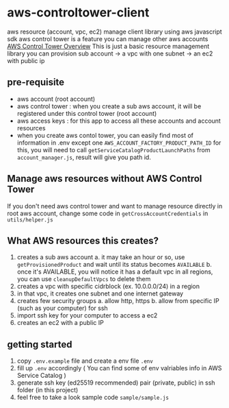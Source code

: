 # aws-controltower-client

aws resource (account, vpc, ec2) manage client library using aws javascript sdk
aws control tower is a feature you can manage other aws accounts [AWS Control Tower Overview](https://aws.amazon.com/controltower)
This is just a basic resource management library you can provision sub account -> a vpc with one subnet -> an ec2 with public ip

## pre-requisite

- aws account (root account)
- aws control tower : when you create a sub aws account, it will be registered under this control tower (root account)
- aws access keys : for this app to access all these accounts and account resources
- when you create aws contol tower, you can easily find most of information in .env except one `AWS_ACCOUNT_FACTORY_PRODUCT_PATH_ID`
  for this, you will need to call `getServiceCatalogProductLaunchPaths` from `account_manager.js`, result will give you path id.

## Manage aws resources without AWS Control Tower

If you don't need aws control tower and want to manage resource directly in root aws account, change some code in `getCrossAccountCredentials` in `utils/helper.js`

## What AWS resources this creates?

1. creates a sub aws account
   a. it may take an hour or so, use `getProvisionedProduct` and wait until its status becomes `AVAILABLE`
   b. once it's AVAILABLE, you will notice it has a default vpc in all regions, you can use `cleanupDefaultVpcs` to delete them
2. creates a vpc with specific cidrblock (ex. 10.0.0.0/24) in a region
3. in that vpc, it creates one subnet and one internet gateway
4. creates few security groups a. allow http, https b. allow from specific IP (such as your computer) for ssh
5. import ssh key for your computer to access a ec2
6. creates an ec2 with a public IP

## getting started

1. copy `.env.example` file and create a env file `.env`
2. fill up `.env` accordingly ( You can find some of env valriables info in AWS Service Catalog )
3. generate ssh key (ed25519 recommended) pair (private, public) in ssh folder (in this project)
4. feel free to take a look sample code `sample/sample.js`
